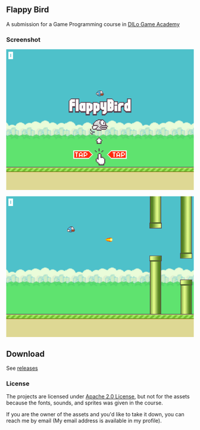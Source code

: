 ## Flappy Bird

A submission for a Game Programming course in [DILo Game Academy](https://academy.dilo.id/)

### Screenshot

![Flappy bird main menu scene screenshot](Screenshot1.png)

![Flappy bird game scene screenshot](Screenshot2.png)

## Download

See [releases](/releases/latest)

### License

The projects are licensed under [Apache 2.0 License](LICENSE), but not for the assets because the fonts, sounds, and sprites was given in the course.

If you are the owner of the assets and you'd like to take it down, you can reach me by email (My email address is available in my profile). 
